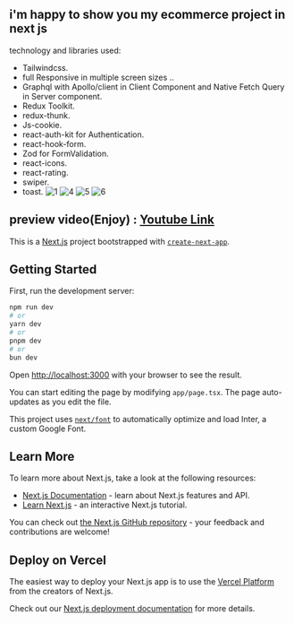 ## i'm happy to show you my ecommerce project in next js
 technology and libraries used:
* Tailwindcss.
* full Responsive in multiple screen sizes ..
* Graphql with Apollo/client in Client Component and Native Fetch Query in Server component.
* Redux Toolkit.
* redux-thunk.
* Js-cookie.
* react-auth-kit for Authentication.
* react-hook-form.
* Zod for FormValidation.
* react-icons.
* react-rating.
* swiper.
* toast.
![1](https://github.com/mamadohack/That-s-Vigor-store/assets/147258336/ca320e71-25c3-4dda-b5cc-4ff5a8b11a11)
![4](https://github.com/mamadohack/That-s-Vigor-store/assets/147258336/570c2565-633e-42cc-89f7-4f1a7da98caf)
![5](https://github.com/mamadohack/That-s-Vigor-store/assets/147258336/dbf675e9-48ed-4b5d-9819-fb2e151ea549)
![6](https://github.com/mamadohack/That-s-Vigor-store/assets/147258336/93600f52-2b63-46de-af23-efdc44e5574c)


preview video(Enjoy) : [Youtube Link](https://www.youtube.com/watch?v=nwvPqte6V8E)
-------------------
This is a [Next.js](https://nextjs.org/) project bootstrapped with [`create-next-app`](https://github.com/vercel/next.js/tree/canary/packages/create-next-app).

## Getting Started

First, run the development server:

```bash
npm run dev
# or
yarn dev
# or
pnpm dev
# or
bun dev
```

Open [http://localhost:3000](http://localhost:3000) with your browser to see the result.

You can start editing the page by modifying `app/page.tsx`. The page auto-updates as you edit the file.

This project uses [`next/font`](https://nextjs.org/docs/basic-features/font-optimization) to automatically optimize and load Inter, a custom Google Font.

## Learn More

To learn more about Next.js, take a look at the following resources:

- [Next.js Documentation](https://nextjs.org/docs) - learn about Next.js features and API.
- [Learn Next.js](https://nextjs.org/learn) - an interactive Next.js tutorial.

You can check out [the Next.js GitHub repository](https://github.com/vercel/next.js/) - your feedback and contributions are welcome!

## Deploy on Vercel

The easiest way to deploy your Next.js app is to use the [Vercel Platform](https://vercel.com/new?utm_medium=default-template&filter=next.js&utm_source=create-next-app&utm_campaign=create-next-app-readme) from the creators of Next.js.

Check out our [Next.js deployment documentation](https://nextjs.org/docs/deployment) for more details.
